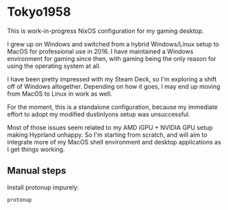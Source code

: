 # Tokyo1958

This is work-in-progress NixOS configuration for my gaming desktop.

I grew up on Windows and switched from a hybrid Windows/Linux setup
to MacOS for professional use in 2016. I have maintained a Windows
environment for gaming since then, with gaming being the only reason
for using the operating system at all.

I have been pretty impressed with my Steam Deck, so I'm exploring a
shift off of Windows altogether. Depending on how it goes, I may
end up moving from MacOS to Linux in work as well.

For the moment, this is a standalone configuration, because my
immediate effort to adopt my modified dustinlyons setup was
unsuccessful.

Most of those issues seem related to my AMD iGPU + NVIDIA GPU
setup making Hyprland unhappy. So I'm starting from scratch,
and will aim to integrate more of my MacOS shell environment and
desktop applications as I get things working.

## Manual steps
Install protonup impurely:
```shell
protonup
```
